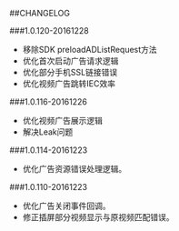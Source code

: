##CHANGELOG

###1.0.120-20161228
* 移除SDK preloadADListRequest方法
* 优化首次启动广告请求逻辑
* 优化部分手机SSL链接错误
* 优化视频广告跳转IEC效率

###1.0.116-20161226
* 优化视频广告展示逻辑
* 解决Leak问题


###1.0.114-20161223
* 优化广告资源错误处理逻辑。


###1.0.110-20161223

* 优化广告关闭事件回调。
* 修正插屏部分视频显示与原视频匹配错误。